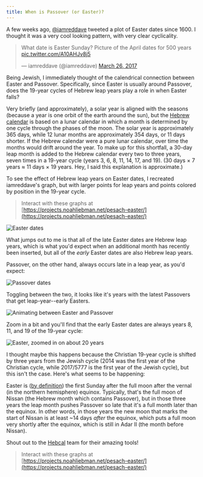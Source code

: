 ```yaml
---
title: When is Passover (or Easter)?
---
```


A few weeks ago, [@iamreddave](https://twitter.com/iamreddave/status/846124447312609280) tweeted a plot of Easter dates since 1600. I thought it was a very cool looking pattern, with very clear cyclicality.

<blockquote class="twitter-tweet" data-lang="en"><p lang="en" dir="ltr">What date is Easter Sunday? Picture of the April dates for 500 years <a href="https://t.co/A10AHJv8j5">pic.twitter.com/A10AHJv8j5</a></p>&mdash; iamreddave (@iamreddave) <a href="https://twitter.com/iamreddave/status/846124447312609280">March 26, 2017</a></blockquote>
<script async src="//platform.twitter.com/widgets.js" charset="utf-8"></script>

Being Jewish, I immediately thought of the calendrical connection between Easter and Passover. Specifically, since Easter is usually around Passover, does the 19-year cycles of Hebrew leap years play a role in when Easter falls?

Very briefly (and approximately), a solar year is aligned with the seasons (because a year is one orbit of the earth around the sun), but the [Hebrew calendar](https://en.wikipedia.org/wiki/Hebrew_calendar) is based on a lunar calendar in which a month is determined by one cycle through the phases of the moon. The solar year is approximately 365 days, while 12 lunar months are approximately 354 days, or 11 days shorter. If the Hebrew calendar were a pure lunar calendar, over time the months would drift around the year. To make up for this shortfall, a 30-day leap month is added to the Hebrew calendar every two to three years, seven times in a 19-year cycle (years 3, 6, 8, 11, 14, 17, and 19). (30 days × 7 years ≈ 11 days × 19 years. Hey, I said this explanation is approximate.)

<!-- d3 window size 655 x 537 to copy svg figures -->

To see the effect of Hebrew leap years on Easter dates, I recreated iamreddave's graph, but with larger points for leap years and points colored by position in the 19-year cycle.

> Interact with these graphs at [https://projects.noahliebman.net/pesach-easter/](https://projects.noahliebman.net/pesach-easter/)

![Easter dates]({{site.baseurl}}/post-uploads/easterpesach_easter.svg)

What jumps out to me is that all of the late Easter dates are Hebrew leap years, which is what you'd expect when an additional month has recently been inserted, but all of the *early* Easter dates are also Hebrew leap years.

Passover, on the other hand, always occurs late in a leap year, as you'd expect:

![Passover dates]({{site.baseurl}}/post-uploads/easterpesach_pesach.svg)

Toggling between the two, it looks like it's years with the latest Passovers that get leap-year--early Easters.

![Animating between Easter and Passover]({{site.baseurl}}/post-uploads/easterpesach_animated.gif)

Zoom in a bit and you'll find that the early Easter dates are always years 8, 11, and 19 of the 19-year cycle:

![Easter, zoomed in on about 20 years]({{site.baseurl}}/post-uploads/easterpesach_zoomed.svg)

I thought maybe this happens because the Christian 19-year cycle is shifted by three years from the Jewish cycle (2014 was the first year of the Christian cycle, while 2017/5777 is the first year of the Jewish cycle), but this isn't the case. Here's what seems to be happening:

Easter is ([by definition](http://www.whydomath.org/Reading_Room_Material/ian_stewart/2000_03.html)) the first Sunday after the full moon after the vernal (in the northern hemisphere) equinox. Typically, that's the full moon of Nissan (the Hebrew month which contains Passover), but in those three years the leap month pushes Passover so late that it's a full month later than the equinox. In other words, in those years the new moon that marks the start of Nissan is at least ~14 days *after* the equinox, which puts a full moon very shortly after the equinox, which is still in Adar II (the month before Nissan).

Shout out to the [Hebcal](https://www.hebcal.com/) team for their amazing tools!

> Interact with these graphs at [https://projects.noahliebman.net/pesach-easter/](https://projects.noahliebman.net/pesach-easter/)
